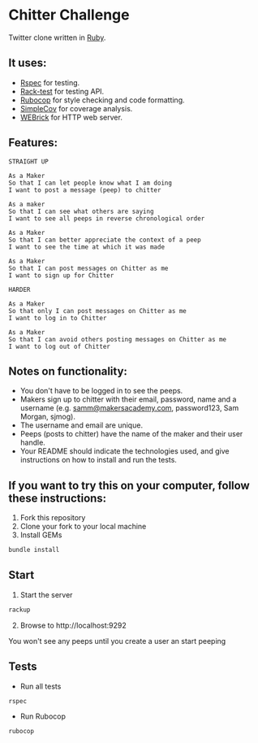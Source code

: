 # Chitter Challenge

Twitter clone written in [Ruby](https://www.ruby-lang.org/en/).

## It uses:

- [Rspec](https://rspec.info/) for testing.
- [Rack-test](https://rubygems.org/gems/rack-test) for testing API.
- [Rubocop](https://rubocop.org/) for style checking and code formatting.
- [SimpleCov](https://rubygems.org/gems/simplecov/versions/0.12.0) for coverage analysis.
- [WEBrick](https://rubygems.org/gems/webrick/versions/1.3.1) for HTTP web server.

## Features:

```
STRAIGHT UP

As a Maker
So that I can let people know what I am doing
I want to post a message (peep) to chitter

As a maker
So that I can see what others are saying
I want to see all peeps in reverse chronological order

As a Maker
So that I can better appreciate the context of a peep
I want to see the time at which it was made

As a Maker
So that I can post messages on Chitter as me
I want to sign up for Chitter

HARDER

As a Maker
So that only I can post messages on Chitter as me
I want to log in to Chitter

As a Maker
So that I can avoid others posting messages on Chitter as me
I want to log out of Chitter
```

## Notes on functionality:

- You don't have to be logged in to see the peeps.
- Makers sign up to chitter with their email, password, name and a username (e.g. samm@makersacademy.com, password123, Sam Morgan, sjmog).
- The username and email are unique.
- Peeps (posts to chitter) have the name of the maker and their user handle.
- Your README should indicate the technologies used, and give instructions on how to install and run the tests.

## If you want to try this on your computer, follow these instructions:

1. Fork this repository
2. Clone your fork to your local machine
3. Install GEMs

```ruby
bundle install
```

## Start

1. Start the server

```ruby
rackup
```

2. Browse to http://localhost:9292

You won't see any peeps until you create a user an start peeping

## Tests

- Run all tests

```ruby
rspec
```

- Run Rubocop

```ruby
rubocop
```
